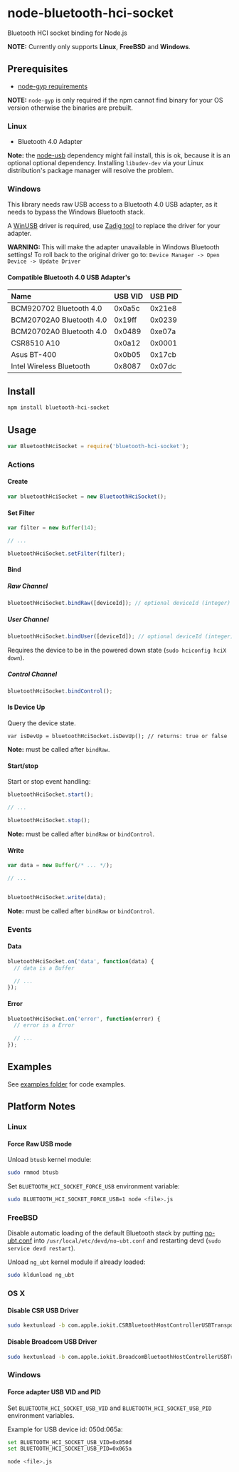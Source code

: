 # node-bluetooth-hci-socket

Bluetooth HCI socket binding for Node.js

__NOTE:__ Currently only supports __Linux__, __FreeBSD__ and __Windows__.

## Prerequisites

 * [node-gyp requirements](https://github.com/TooTallNate/node-gyp#installation)

__NOTE:__ `node-gyp` is only required if the npm cannot find binary for your OS version otherwise the binaries are prebuilt.

### Linux

 * Bluetooth 4.0 Adapter

__Note:__ the [node-usb](https://github.com/nonolith/node-usb) dependency might fail install, this is ok, because it is an optional optional dependency. Installing ```libudev-dev``` via your Linux distribution's package manager will resolve the problem.

### Windows

This library needs raw USB access to a Bluetooth 4.0 USB adapter, as it needs to bypass the Windows Bluetooth stack.

A [WinUSB](https://msdn.microsoft.com/en-ca/library/windows/hardware/ff540196(v=vs.85).aspx) driver is required, use [Zadig tool](http://zadig.akeo.ie) to replace the driver for your adapter.

__WARNING:__ This will make the adapter unavailable in Windows Bluetooth settings! To roll back to the original driver go to: ```Device Manager -> Open Device -> Update Driver```

#### Compatible Bluetooth 4.0 USB Adapter's

| Name | USB VID | USB PID |
|:---- | :------ | :-------|
| BCM920702 Bluetooth 4.0 | 0x0a5c | 0x21e8 |
| BCM20702A0 Bluetooth 4.0 | 0x19ff | 0x0239 |
| BCM20702A0 Bluetooth 4.0 | 0x0489 | 0xe07a |
| CSR8510 A10 | 0x0a12 | 0x0001 |
| Asus BT-400 | 0x0b05 | 0x17cb |
| Intel Wireless Bluetooth | 0x8087 | 0x07dc |

## Install

```sh
npm install bluetooth-hci-socket
```

## Usage

```javascript
var BluetoothHciSocket = require('bluetooth-hci-socket');
```

### Actions

#### Create

```javascript
var bluetoothHciSocket = new BluetoothHciSocket();
```

#### Set Filter

```javascript
var filter = new Buffer(14);

// ...

bluetoothHciSocket.setFilter(filter);
```

#### Bind

##### Raw Channel

```javascript
bluetoothHciSocket.bindRaw([deviceId]); // optional deviceId (integer)
```

##### User Channel

```javascript
bluetoothHciSocket.bindUser([deviceId]); // optional deviceId (integer)
```

Requires the device to be in the powered down state (```sudo hciconfig hciX down```).

##### Control Channel

```javascript
bluetoothHciSocket.bindControl();
```

#### Is Device Up

Query the device state.

```
var isDevUp = bluetoothHciSocket.isDevUp(); // returns: true or false
```

__Note:__ must be called after ```bindRaw```.

#### Start/stop

Start or stop event handling:

```javascript
bluetoothHciSocket.start();

// ...

bluetoothHciSocket.stop();
```

__Note:__ must be called after ```bindRaw``` or ```bindControl```.

#### Write

```javascript
var data = new Buffer(/* ... */);

// ...


bluetoothHciSocket.write(data);
```

__Note:__ must be called after ```bindRaw``` or ```bindControl```.

### Events

#### Data

```javascript
bluetoothHciSocket.on('data', function(data) {
  // data is a Buffer

  // ...
});
```

#### Error

```javascript
bluetoothHciSocket.on('error', function(error) {
  // error is a Error

  // ...
});
```

## Examples

See [examples folder](https://github.com/sandeepmistry/node-bluetooth-hci-socket/blob/master/examples) for code examples.

## Platform Notes

### Linux

#### Force Raw USB mode

Unload ```btusb``` kernel module:

```sh
sudo rmmod btusb
```

Set ```BLUETOOTH_HCI_SOCKET_FORCE_USB``` environment variable:

```sh
sudo BLUETOOTH_HCI_SOCKET_FORCE_USB=1 node <file>.js
```

### FreeBSD

Disable automatic loading of the default Bluetooth stack by putting [no-ubt.conf](https://gist.github.com/myfreeweb/44f4f3e791a057bc4f3619a166a03b87) into ```/usr/local/etc/devd/no-ubt.conf``` and restarting devd (```sudo service devd restart```).

Unload ```ng_ubt``` kernel module if already loaded:

```sh
sudo kldunload ng_ubt
```

### OS X

#### Disable CSR USB Driver

```sh
sudo kextunload -b com.apple.iokit.CSRBluetoothHostControllerUSBTransport
```

#### Disable Broadcom USB Driver

```sh
sudo kextunload -b com.apple.iokit.BroadcomBluetoothHostControllerUSBTransport
```

### Windows

#### Force adapter USB VID and PID

Set ```BLUETOOTH_HCI_SOCKET_USB_VID``` and ```BLUETOOTH_HCI_SOCKET_USB_PID``` environment variables.

Example for USB device id: 050d:065a:

```sh
set BLUETOOTH_HCI_SOCKET_USB_VID=0x050d
set BLUETOOTH_HCI_SOCKET_USB_PID=0x065a

node <file>.js
```
